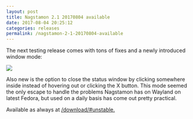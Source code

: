 ```yaml
---
layout: post
title: Nagstamon 2.1 20170804 available
date: 2017-08-04 20:25:12
categories: releases
permalink: /nagstamon-2-1-20170804-available
---
```


The next testing release comes with tons of fixes and a newly introduced window mode:


![](/assets/images/Nagstamon_windowed.png)


Also new is the option to close the status window by clicking somewhere inside instead of hovering out or clicking the X button. This mode seemed the only escape to handle the problems Nagstamon has on Wayland on latest Fedora, but used on a daily basis has come out pretty practical.


Available as always at [/download/#unstable.](/download/#unstable)


